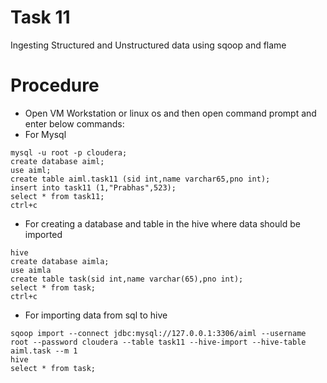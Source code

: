 # Task 11
Ingesting Structured and Unstructured data using sqoop and flame
# Procedure
- Open VM Workstation or linux os and then open command prompt and enter below commands:
- For Mysql
```
mysql -u root -p cloudera;
create database aiml;
use aiml;
create table aiml.task11 (sid int,name varchar65,pno int);
insert into task11 (1,"Prabhas",523);
select * from task11;
ctrl+c
```
- For creating a database and table in the hive where data should be imported
```
hive
create database aimla;
use aimla
create table task(sid int,name varchar(65),pno int);
select * from task;
ctrl+c
```
- For importing data from sql to hive
```
sqoop import --connect jdbc:mysql://127.0.0.1:3306/aiml --username root --password cloudera --table task11 --hive-import --hive-table aiml.task --m 1
hive
select * from task;
```
